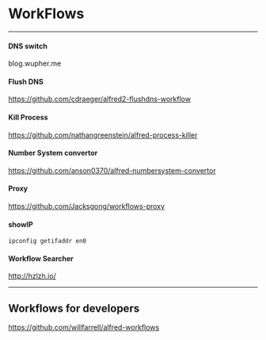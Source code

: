 # WorkFlows
---

#### DNS switch

blog.wupher.me

#### Flush DNS

https://github.com/cdraeger/alfred2-flushdns-workflow

#### Kill Process

https://github.com/nathangreenstein/alfred-process-killer

#### Number System convertor

https://github.com/anson0370/alfred-numbersystem-convertor

#### Proxy

https://github.com/Jacksgong/workflows-proxy

#### showIP

```
ipconfig getifaddr en0
```

#### Workflow Searcher

http://hzlzh.io/

---

## Workflows for developers

https://github.com/willfarrell/alfred-workflows
